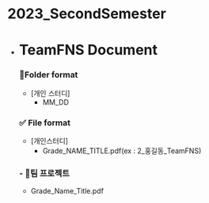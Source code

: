 # 2023_SecondSemester

- # TeamFNS Document

  ### 📁Folder format
  - [개인 스터디]
      - MM_DD
  ### ✅ File format
  - [개인스터디]
      - Grade_NAME_TITLE.pdf(ex : 2_홍길동_TeamFNS)
  ### - 📕팀 프로젝트
   - Grade_Name_Title.pdf 
